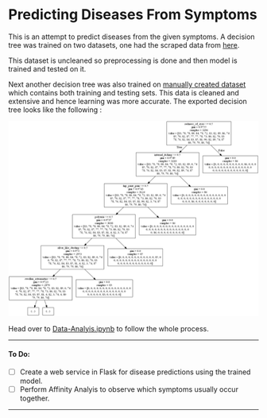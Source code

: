 # Predicting Diseases From Symptoms

This is an attempt to predict diseases from the given symptoms. A decision tree was trained on two datasets, one had the scraped data from [here](http://people.dbmi.columbia.edu/~friedma/Projects/DiseaseSymptomKB/index.html).

This dataset is uncleaned so preprocessing is done and then model is trained and tested on it.

Next another decision tree was also trained on [manually created dataset](https://github.com/Aniruddha-Tapas/Predicting-Diseases-From-Symptoms/tree/master/Manual-Data) which contains both training and testing sets. This data is cleaned and extensive and hence learning was more accurate. The exported decision tree looks like the following :

![Decision-Tree](https://raw.githubusercontent.com/Aniruddha-Tapas/Predicting-Diseases-From-Symptoms/master/tree-top5.png)


Head over to [Data-Analyis.ipynb](https://github.com/Aniruddha-Tapas/Predicting-Diseases-From-Symptoms/blob/master/Data-Analysis.ipynb) to follow the whole process.

<hr>

#### To Do:

- [ ] Create a web service in Flask for disease predictions using the trained model.
- [ ] Perform Affinity Analyis to observe which symptoms usually occur together.

<hr>